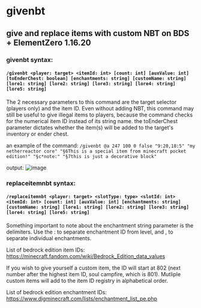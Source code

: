 # givenbt
## give and replace items with custom NBT on BDS + ElementZero 1.16.20

### givenbt syntax:
#### `/givenbt <player: target> <itemId: int> [count: int] [auxValue: int] [toEnderChest: boolean] [enchantments: string] [customName: string] [lore1: string] [lore2: string] [lore3: string] [lore4: string] [lore5: string]`

The 2 necessary parameters to this command are the target selector (players only) and the item ID. Even without adding NBT, this command may still be useful to give illegal items to players, because the command checks for the numerical item ID instead of its string name. the toEnderChest parameter dictates whether the item(s) will be added to the target's inventory or ender chest.

an example of the command:
`/givenbt @a 247 100 0 false "9:20,18:5" "my netherreactor core" "§6This is a special item from minecraft pocket edition!" "§c*note:" "§7this is just a decorative block"`

output:
![image](https://user-images.githubusercontent.com/63216972/124373843-bbb7af00-dc4a-11eb-9139-09d55c2f0303.png)
  
### replaceitemnbt syntax:
#### `/replaceitemnbt <player: target> <slotType: type> <slotId: int> <itemId: int> [count: int] [auxValue: int] [enchantments: string] [customName: string] [lore1: string] [lore2: string] [lore3: string] [lore4: string] [lore5: string]`
  
Something important to note about the enchantment string parameter is the delimiters. Use the : to separate enchantment ID from level, and , to separate individual enchantments.

List of bedrock edition item IDs:
https://minecraft.fandom.com/wiki/Bedrock_Edition_data_values

If you wish to give yourself a custom item, the ID will start at 802 (next number after the highest item ID, soul campfire, which is 801). Mutliple custom items will add to the item ID registry in alphabetical order.

List of bedrock edition enchantment IDs:
https://www.digminecraft.com/lists/enchantment_list_pe.php